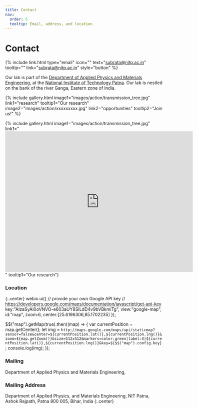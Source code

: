 ```yaml
---
title: Contact
nav:
  order: 5
  tooltip: Email, address, and location
---
```


# <i class="fas fa-envelope"></i>Contact

{%
  include link.html
  type="email"
  icon=""
  text="subrata@nitp.ac.in"
  tooltip=""
  link="subrata@nitp.ac.in"
  style="button"
%}

Our lab is part of the [Department of Applied Physics and Materials Engineering](https://www.nitp.ac.in/Department/Phy), at the [National Institute of Technology Patna](https://www.nitp.ac.in/). Our lab is nestled on the bank of the river Ganga, Eastern zone of India. 

{%
  include gallery.html
  image1="images/action/transmission_tree.jpg"
  link1="research"
  tooltip1="Our research"
  image2="images/action/xxxxxxxxx.jpg"
  link2="opportunities"
  tooltip2="Join us!"
%}

{% include gallery.html image1="images/action/transmission_tree.jpg" link1="<iframe src="https://www.google.com/maps/embed?pb=!1m18!1m12!1m3!1d3597.557068566589!2d85.1702235253957!3d25.61963062744144!2m3!1f0!2f0!3f0!3m2!1i1024!2i768!4f13.1!3m3!1m2!1s0x39ed58dce6732867%3A0x4059f39a1ac82f06!2sNational%20Institute%20of%20Technology%2C%20Patna!5e0!3m2!1sen!2sin!4v1749801424450!5m2!1sen!2sin" width="600" height="450" style="border:0;" allowfullscreen="" loading="lazy" referrerpolicy="no-referrer-when-downgrade"></iframe>" tooltip1="Our research"}

### <i class="fas fa-mail-bulk"></i>Location
{:.center}
webix.ui({
  // provide your own Google API key
  // https://developers.google.com/maps/documentation/javascript/get-api-key
  key:"AIzaSyAi0oVNVO-e603aUY8SILdD4v9bVBkmiTg",
  view:"google-map",
  id:"map",
  zoom:6,
  center:[25.6196306,85.1702235]
});

$$("map").getMap(true).then((map) => {
  var currentPosition = map.getCenter();
  let img = `http://maps.google.com/maps/api/staticmap?sensor=false&center=${currentPosition.lat()},${currentPosition.lng()}&zoom=${map.getZoom()}&size=512x512&markers=color:green|label:X|${currentPosition.lat()},${currentPosition.lng()}&key=${$$("map").config.key}`;
  console.log(img);
});


### <i class="fas fa-mail-bulk"></i>Mailing

Department of Applied Physics and Materials Engineering, 


### <i class="fas fa-mail-bulk"></i>Mailing Address

Department of Applied Physics, and Materials Engineering, NIT Patna, Ashok Rajpath, Patna 800 005, Bihar, India
{:.center}
